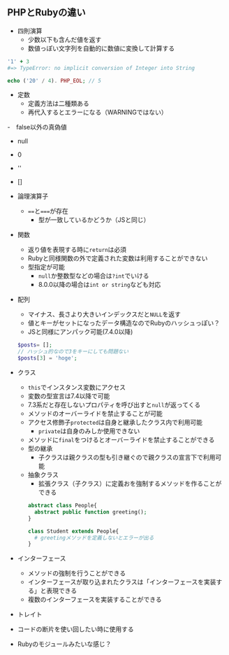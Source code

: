 ## PHPとRubyの違い
- 四則演算
  - 少数以下も含んだ値を返す
  - 数値っぽい文字列を自動的に数値に変換して計算する

```ruby
'1' + 3
#=> TypeError: no implicit conversion of Integer into String
```

```php
echo ('20' / 4). PHP_EOL; // 5
```

- 定数
  - 定義方法は二種類ある
  - 再代入するとエラーになる（WARNINGではない）

-　false以外の真偽値
  - null
  - 0
  - ''
  - []

- 論理演算子
  - `==`と`===`が存在
     - 型が一致しているかどうか（JSと同じ）

- 関数
  - 返り値を表現する時に`return`は必須
  - Rubyと同様関数の外で定義された変数は利用することができない
  - 型指定が可能
    - `null`か整数型などの場合は`?int`でいける
    - 8.0.0以降の場合は`int or string`なども対応

- 配列
  - マイナス、長さより大きいインデックスだと`NULL`を返す
  - 値とキーがセットになったデータ構造なのでRubyのハッシュっぽい？ 
  - JSと同様にアンパック可能(7.4.0以降)

  ```php
  $posts= [];
  // ハッシュ的なので3をキーにしても問題ない
  $posts[3] = 'hoge';
  ```
- クラス
  - `this`でインスタンス変数にアクセス
  - 変数の型宣言は7.4以降で可能
  - 7.3系だと存在しないプロパティを呼び出すと`null`が返ってくる
  - メソッドのオーバーライドを禁止することが可能
  - アクセス修飾子`protected`は自身と継承したクラス内で利用可能
    - `private`は自身のみしか使用できない
  - メソッドに`final`をつけるとオーバーライドを禁止することができる
  - 型の継承
    - 子クラスは親クラスの型も引き継ぐので親クラスの宣言下で利用可能　 
  - 抽象クラス
    - 拡張クラス（子クラス）に定義おを強制するメソッドを作ることができる
    ```php
    abstract class People{
      abstract public function greeting();
    }

    class Student extends People{
      # greetingメソッドを定義しないとエラーが出る
    }
    ```

- インターフェース
  - メソッドの強制を行うことができる
  - インターフェースが取り込まれたクラスは「インターフェースを実装する」と表現できる
  - 複数のインターフェースを実装することができる

- トレイト
 - コードの断片を使い回したい時に使用する
  - Rubyのモジュールみたいな感じ？
  